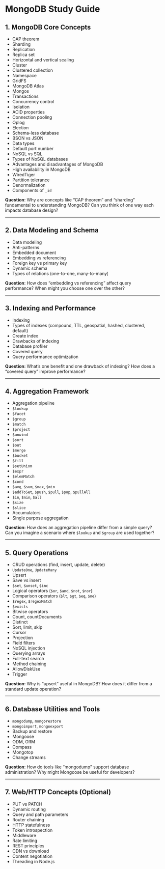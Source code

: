 # MongoDB Study Guide

## 1. MongoDB Core Concepts

- CAP theorem
- Sharding
- Replication
- Replica set
- Horizontal and vertical scaling
- Cluster
- Clustered collection
- Namespace
- GridFS
- MongoDB Atlas
- Mongos
- Transactions
- Concurrency control
- Isolation
- ACID properties
- Connection pooling
- Oplog
- Election
- Schema-less database
- BSON vs JSON
- Data types
- Default port number
- NoSQL vs SQL
- Types of NoSQL databases
- Advantages and disadvantages of MongoDB
- High availability in MongoDB
- WiredTiger
- Partition tolerance
- Denormalization
- Components of `_id`

**Question:** Why are concepts like “CAP theorem” and “sharding” fundamental to understanding MongoDB? Can you think of one way each impacts database design?

---

## 2. Data Modeling and Schema

- Data modeling
- Anti-patterns
- Embedded document
- Embedding vs referencing
- Foreign key vs primary key
- Dynamic schema
- Types of relations (one-to-one, many-to-many)

**Question:** How does “embedding vs referencing” affect query performance? When might you choose one over the other?

---

## 3. Indexing and Performance

- Indexing
- Types of indexes (compound, TTL, geospatial, hashed, clustered, default)
- Create index
- Drawbacks of indexing
- Database profiler
- Covered query
- Query performance optimization

**Question:** What’s one benefit and one drawback of indexing? How does a “covered query” improve performance?

---

## 4. Aggregation Framework

- Aggregation pipeline
- `$lookup`
- `$facet`
- `$group`
- `$match`
- `$project`
- `$unwind`
- `$sort`
- `$out`
- `$merge`
- `$bucket`
- `$fill`
- `$setUnion`
- `$expr`
- `$elemMatch`
- `$cond`
- `$avg`, `$sum`, `$max`, `$min`
- `$addToSet`, `$push`, `$pull`, `$pop`, `$pullAll`
- `$in`, `$nin`, `$all`
- `$size`
- `$slice`
- Accumulators
- Single purpose aggregation

**Question:** How does an aggregation pipeline differ from a simple query? Can you imagine a scenario where `$lookup` and `$group` are used together?

---

## 5. Query Operations

- CRUD operations (find, insert, update, delete)
- `UpdateOne`, `UpdateMany`
- Upsert
- Save vs insert
- `$set`, `$unset`, `$inc`
- Logical operators (`$or`, `$and`, `$not`, `$nor`)
- Comparison operators (`$lt`, `$gt`, `$eq`, `$ne`)
- `$regex`, `$regexMatch`
- `$exists`
- Bitwise operators
- Count, countDocuments
- Distinct
- Sort, limit, skip
- Cursor
- Projection
- Field filters
- NoSQL injection
- Querying arrays
- Full-text search
- Method chaining
- AllowDiskUse
- Trigger

**Question:** Why is “upsert” useful in MongoDB? How does it differ from a standard update operation?

---

## 6. Database Utilities and Tools

- `mongodump`, `mongorestore`
- `mongoimport`, `mongoexport`
- Backup and restore
- Mongoose
- ODM, ORM
- Compass
- Mongotop
- Change streams

**Question:** How do tools like “mongodump” support database administration? Why might Mongoose be useful for developers?

---

## 7. Web/HTTP Concepts (Optional)

- PUT vs PATCH
- Dynamic routing
- Query and path parameters
- Router chaining
- HTTP statefulness
- Token introspection
- Middleware
- Rate limiting
- REST principles
- CDN vs download
- Content negotiation
- Threading in Node.js
